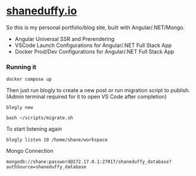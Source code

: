 # <a href="https://shaneduffy.io">shaneduffy.io</a>
So this is my personal portfolio/blog site, built with Angular/.NET/Mongo.
- Angular Universal SSR and Prerendering
- VSCode Launch Configurations for Angular/.NET Full Stack App
- Docker Prod/Dev Configurations for Angular/.NET Full Stack App

### Running it
```
docker compose up
```
Then just run blogly to create a new post or run migration script to publish. (Admin terminal required for it to open VS Code after completion)
```
blogly new
```
```
bash ~/scripts/migrate.sh
```
To start listening again
```
blogly listen 10 /home/shane/workspace
```

Mongo Connection
```
mongodb://shane:password@172.17.0.1:27017/shaneduffy_database?authSource=shaneduffy_database
```

